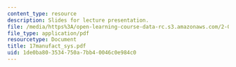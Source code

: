 ```yaml
---
content_type: resource
description: Slides for lecture presentation.
file: /media/https%3A/open-learning-course-data-rc.s3.amazonaws.com/2-008-design-and-manufacturing-ii-spring-2004/1de0ba803534750a7bb40046c0e984c0_17manufact_sys.pdf
file_type: application/pdf
resourcetype: Document
title: 17manufact_sys.pdf
uid: 1de0ba80-3534-750a-7bb4-0046c0e984c0
---
```


